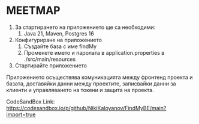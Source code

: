 # MEETMAP

1. За стартирането на приложението ще са необходими:
   1. Java 21, Maven, Postgres 16
2. Конфигуриране на приложението
   1. Създайте база с име findMy
   2. Променете името и паролата в application.properties в ./src/main/resources
3. Стартирайте приложението

Приложението осъществява комуникацията между фронтенд проекта и базата, доставяйки данни между проектите, записвайки
данни за клиенти и управляването на токени и защита на проекта.

CodeSandBox Link: https://codesandbox.io/p/github/NikiKaloyanov/FindMyBE/main?import=true